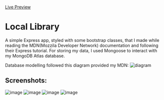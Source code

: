 [Live Preview](https://local-library-lsouzadev.up.railway.app/)

# Local Library

A simple Express app, styled with some bootstrap classes, that I made while reading the MDN(Mozzila Developer Network) documentation and following their Express tutorial. For storing my data, I used Mongoose to interact with my MongoDB Atlas database.

Database modelling followed this diagram provided my MDN:
![diagram](https://local-library-lsouzadev.up.railway.app/)

## Screenshots:
![image](https://github.com/lazingbird/local-library/assets/99703902/8af7f963-769c-4ada-a864-747b7afad7ee)
![image](https://github.com/lazingbird/local-library/assets/99703902/22d2a9d1-bc02-40dc-bf71-128f566aa590)
![image](https://github.com/lazingbird/local-library/assets/99703902/bc29d741-a98a-4523-b54c-30ec10f105b4)
![image](https://github.com/lazingbird/local-library/assets/99703902/ccc56b08-614f-4d05-9f3e-211d421b5a5d)


